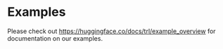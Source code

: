 # Examples

Please check out https://huggingface.co/docs/trl/example_overview for documentation on our examples.

